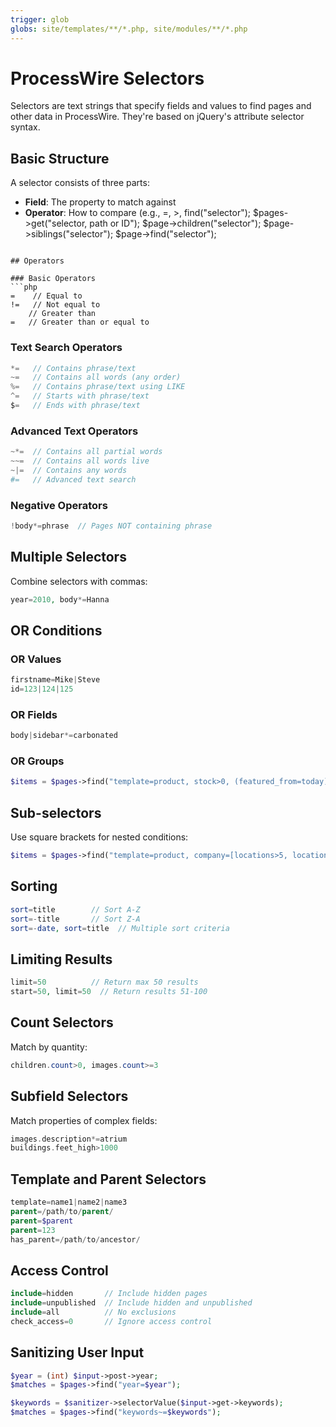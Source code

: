 ```yaml
---
trigger: glob
globs: site/templates/**/*.php, site/modules/**/*.php
---
```


# ProcessWire Selectors

Selectors are text strings that specify fields and values to find pages and other data in ProcessWire. They're based on jQuery's attribute selector syntax.

## Basic Structure

A selector consists of three parts:

- **Field**: The property to match against
- **Operator**: How to compare (e.g., =, >, find("selector");
  $pages->get("selector, path or ID");
  $page->children("selector");
  $page->siblings("selector");
  $page->find("selector");

````

## Operators

### Basic Operators
```php
=    // Equal to
!=   // Not equal to
    // Greater than
=   // Greater than or equal to
````

### Text Search Operators

```php
*=   // Contains phrase/text
~=   // Contains all words (any order)
%=   // Contains phrase/text using LIKE
^=   // Starts with phrase/text
$=   // Ends with phrase/text
```

### Advanced Text Operators

```php
~*=  // Contains all partial words
~~=  // Contains all words live
~|=  // Contains any words
#=   // Advanced text search
```

### Negative Operators

```php
!body*=phrase  // Pages NOT containing phrase
```

## Multiple Selectors

Combine selectors with commas:

```php
year=2010, body*=Hanna
```

## OR Conditions

### OR Values

```php
firstname=Mike|Steve
id=123|124|125
```

### OR Fields

```php
body|sidebar*=carbonated
```

### OR Groups

```php
$items = $pages->find("template=product, stock>0, (featured_from=today), (highlighted=1)");
```

## Sub-selectors

Use square brackets for nested conditions:

```php
$items = $pages->find("template=product, company=[locations>5, locations.title%=Finland]");
```

## Sorting

```php
sort=title        // Sort A-Z
sort=-title       // Sort Z-A
sort=-date, sort=title  // Multiple sort criteria
```

## Limiting Results

```php
limit=50          // Return max 50 results
start=50, limit=50  // Return results 51-100
```

## Count Selectors

Match by quantity:

```php
children.count>0, images.count>=3
```

## Subfield Selectors

Match properties of complex fields:

```php
images.description*=atrium
buildings.feet_high>1000
```

## Template and Parent Selectors

```php
template=name1|name2|name3
parent=/path/to/parent/
parent=$parent
parent=123
has_parent=/path/to/ancestor/
```

## Access Control

```php
include=hidden       // Include hidden pages
include=unpublished  // Include hidden and unpublished
include=all          // No exclusions
check_access=0       // Ignore access control
```

## Sanitizing User Input

```php
$year = (int) $input->post->year;
$matches = $pages->find("year=$year");

$keywords = $sanitizer->selectorValue($input->get->keywords);
$matches = $pages->find("keywords~=$keywords");
```
